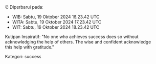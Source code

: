 ⏰ Diperbarui pada:
- WIB: Sabtu, 19 Oktober 2024 16.23.42 UTC
- WITA: Sabtu, 19 Oktober 2024 17.23.42 UTC
- WIT: Sabtu, 19 Oktober 2024 18.23.42 UTC

Kutipan Inspiratif:
"No one who achieves success does so without acknowledging the help of others. The wise and confident acknowledge this help with gratitude."


Kategori: success


